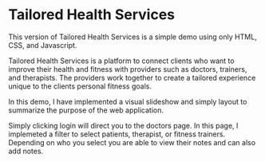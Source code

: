 # Tailored Health Services

This version of Tailored Health Services is a simple demo using only HTML, CSS, and Javascript. 

Tailored Health Services is a platform to connect clients who want to improve their health and fitness with providers such as doctors, trainers, and therapists. The providers work together to create a tailored experience unique to the clients personal fitness goals.   

In this demo, I have implemented a visual slideshow and simply layout to summarize the purpose of the web application. 

Simply clicking login will direct you to the doctors page. In this page, I implemeted a filter to select patients, therapist, or fitness trainers. Depending on who you select you are able to view their notes and can also add notes. 
